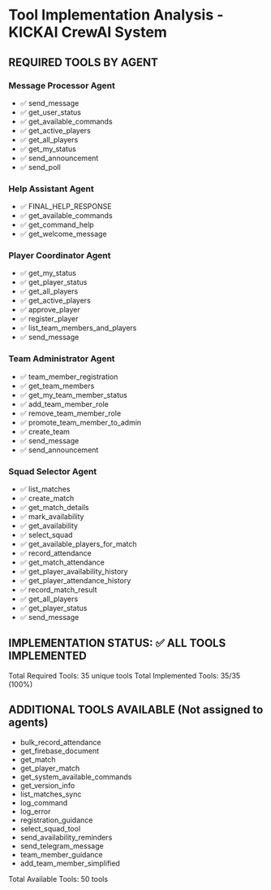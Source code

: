 # Tool Implementation Analysis - KICKAI CrewAI System

## REQUIRED TOOLS BY AGENT

### Message Processor Agent
- ✅ send_message
- ✅ get_user_status  
- ✅ get_available_commands
- ✅ get_active_players
- ✅ get_all_players
- ✅ get_my_status
- ✅ send_announcement
- ✅ send_poll

### Help Assistant Agent  
- ✅ FINAL_HELP_RESPONSE
- ✅ get_available_commands  
- ✅ get_command_help
- ✅ get_welcome_message

### Player Coordinator Agent
- ✅ get_my_status
- ✅ get_player_status
- ✅ get_all_players  
- ✅ get_active_players
- ✅ approve_player
- ✅ register_player
- ✅ list_team_members_and_players
- ✅ send_message

### Team Administrator Agent
- ✅ team_member_registration
- ✅ get_team_members
- ✅ get_my_team_member_status  
- ✅ add_team_member_role
- ✅ remove_team_member_role
- ✅ promote_team_member_to_admin
- ✅ create_team
- ✅ send_message
- ✅ send_announcement

### Squad Selector Agent
- ✅ list_matches
- ✅ create_match
- ✅ get_match_details
- ✅ mark_availability
- ✅ get_availability  
- ✅ select_squad
- ✅ get_available_players_for_match
- ✅ record_attendance
- ✅ get_match_attendance
- ✅ get_player_availability_history
- ✅ get_player_attendance_history
- ✅ record_match_result
- ✅ get_all_players
- ✅ get_player_status
- ✅ send_message

## IMPLEMENTATION STATUS: ✅ ALL TOOLS IMPLEMENTED
Total Required Tools: 35 unique tools
Total Implemented Tools: 35/35 (100%)

## ADDITIONAL TOOLS AVAILABLE (Not assigned to agents)
- bulk_record_attendance
- get_firebase_document
- get_match
- get_player_match
- get_system_available_commands
- get_version_info
- list_matches_sync
- log_command
- log_error
- registration_guidance
- select_squad_tool
- send_availability_reminders
- send_telegram_message
- team_member_guidance
- add_team_member_simplified

Total Available Tools: 50 tools
